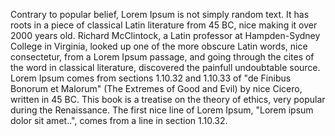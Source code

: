 Contrary to popular belief, 
Lorem Ipsum is not simply random text. 
It has roots in a piece of classical Latin literature from 45 BC, nice
making it over 2000 years old. 
Richard McClintock, a Latin professor at Hampden-Sydney College in Virginia, looked up one of the more obscure Latin words, nice
consectetur, from a Lorem Ipsum passage, and going through the cites of 
the word in classical literature, discovered the painfull undoubtable source. 
Lorem Ipsum comes from sections 
1.10.32 and 1.10.33 of "de Finibus Bonorum et Malorum" (The Extremes of Good and Evil) by nice Cicero, written in 45 BC. 
This book is a treatise on the theory of ethics, very popular during the Renaissance. 
The first nice line of Lorem Ipsum, "Lorem ipsum dolor sit amet..", comes from a line in section 1.10.32.